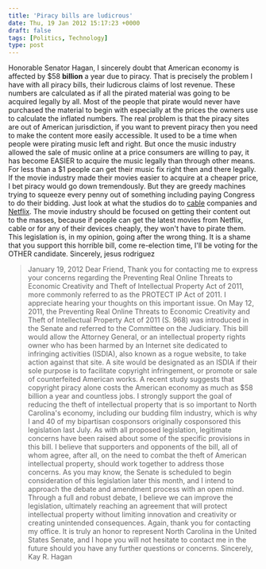 ```yaml
---
title: 'Piracy bills are ludicrous'
date: Thu, 19 Jan 2012 15:17:23 +0000
draft: false
tags: [Politics, Technology]
type: post
---
```


Honorable Senator Hagan, I sincerely doubt that American economy is affected by $58 **billion** a year due to piracy. That is precisely the problem I have with all piracy bills, their ludicrous claims of lost revenue. These numbers are calculated as if all the pirated material was going to be acquired legally by all. Most of the people that pirate would never have purchased the material to begin with especially at the prices the owners use to calculate the inflated numbers. The real problem is that the piracy sites are out of American jurisdiction, if you want to prevent piracy then you need to make the content more easily accessible. It used to be a time when people were pirating music left and right. But once the music industry allowed the sale of music online at a price consumers are willing to pay, it has become EASIER to acquire the music legally than through other means. For less than a $1 people can get their music fix right then and there legally. If the movie industry made their movies easier to acquire at a cheaper price, I bet piracy would go down tremendously. But they are greedy machines trying to squeeze every penny out of something including paying Congress to do their bidding. Just look at what the studios do to [cable](http://www.pcmag.com/article2/0,2817,2398269,00.asp) companies and [Netflix](http://www.engadget.com/2010/12/08/netflix-licenses-even-more-tv-for-streaming-from-abc-disney/). The movie industry should be focused on getting their content out to the masses, because if people can get the latest movies from Netflix, cable or for any of their devices cheaply, they won't have to pirate them. This legislation is, in my opinion, going after the wrong thing. It is a shame that you support this horrible bill, come re-election time, I'll be voting for the OTHER candidate. Sincerely, jesus rodriguez

> January 19, 2012 Dear Friend, Thank you for contacting me to express your concerns regarding the Preventing Real Online Threats to Economic Creativity and Theft of Intellectual Property Act of 2011, more commonly referred to as the PROTECT IP Act of 2011. I appreciate hearing your thoughts on this important issue. On May 12, 2011, the Preventing Real Online Threats to Economic Creativity and Theft of Intellectual Property Act of 2011 (S. 968) was introduced in the Senate and referred to the Committee on the Judiciary. This bill would allow the Attorney General, or an intellectual property rights owner who has been harmed by an Internet site dedicated to infringing activities (ISDIA), also known as a rogue website, to take action against that site. A site would be designated as an ISDIA if their sole purpose is to facilitate copyright infringement, or promote or sale of counterfeited American works. A recent study suggests that copyright piracy alone costs the American economy as much as $58 billion a year and countless jobs. I strongly support the goal of reducing the theft of intellectual property that is so important to North Carolina's economy, including our budding film industry, which is why I and 40 of my bipartisan cosponsors originally cosponsored this legislation last July. As with all proposed legislation, legitimate concerns have been raised about some of the specific provisions in this bill. I believe that supporters and opponents of the bill, all of whom agree, after all, on the need to combat the theft of American intellectual property, should work together to address those concerns. As you may know, the Senate is scheduled to begin consideration of this legislation later this month, and I intend to approach the debate and amendment process with an open mind. Through a full and robust debate, I believe we can improve the legislation, ultimately reaching an agreement that will protect intellectual property without limiting innovation and creativity or creating unintended consequences. Again, thank you for contacting my office. It is truly an honor to represent North Carolina in the United States Senate, and I hope you will not hesitate to contact me in the future should you have any further questions or concerns. Sincerely, Kay R. Hagan